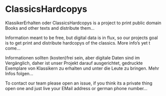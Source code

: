 # ClassicsHardcopys
KlassikerErhalten oder ClassicsHardcopys is a project to print public domain Books and other texts and distribute them...

Information meant to be free, but digital data is in flux, so our projects goal is to get print and distribute hardcopys of the classics. More info’s yet t come...

Informationen sollten (kosten)frei sein, aber digitale Daten sind im Vergänglich, daher ist unser Projekt darauf ausgerichtet, gedruckte Exemplare von Klassikern zu erhalten und unter die Leute zu bringen. Mehr Infos folgen...


To contact our team please open an issue, if you think its a private thing open one and just live your EMail address or german phone number...
